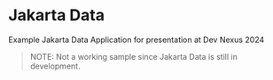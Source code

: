 # Jakarta Data

Example Jakarta Data Application for presentation at Dev Nexus 2024

> NOTE: Not a working sample since Jakarta Data is still in development.